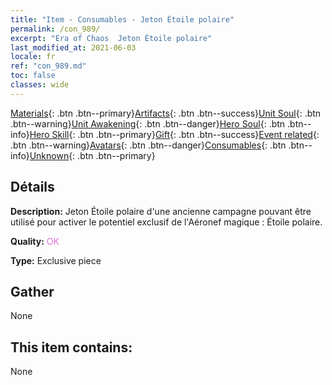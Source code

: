 ```yaml
---
title: "Item - Consumables - Jeton Étoile polaire"
permalink: /con_989/
excerpt: "Era of Chaos  Jeton Étoile polaire"
last_modified_at: 2021-06-03
locale: fr
ref: "con_989.md"
toc: false
classes: wide
---
```

 [Materials](/ItemsFR/){: .btn .btn--primary}[Artifacts](/ItemsFR/Artifacts/){: .btn .btn--success}[Unit Soul](/ItemsFR/UnitSoul/){: .btn .btn--warning}[Unit Awakening](/ItemsFR/UnitAwakening/){: .btn .btn--danger}[Hero Soul](/ItemsFR/HeroSoul/){: .btn .btn--info}[Hero Skill](/ItemsFR/HeroSkill/){: .btn .btn--primary}[Gift](/ItemsFR/Gift/){: .btn .btn--success}[Event related](/ItemsFR/Events/){: .btn .btn--warning}[Avatars](/ItemsFR/Avatars/){: .btn .btn--danger}[Consumables](/ItemsFR/Consumables/){: .btn .btn--info}[Unknown](/ItemsFR/Unknown/){: .btn .btn--primary}

## Détails
 **Description:** Jeton Étoile polaire d'une ancienne campagne pouvant être utilisé pour activer le potentiel exclusif de l'Aéronef magique : Étoile polaire.

 **Quality:** <span style="color: #DA70D6">OK</span>

 **Type:** Exclusive piece

## Gather

  None

## This item contains:

  None

